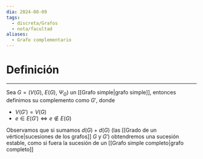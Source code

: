 ```yaml
---
dia: 2024-08-09
tags:
  - discreta/Grafos
  - nota/facultad
aliases:
  - Grafo complementario
---
```

# Definición
---
Sea $G = \big( V(G),~E(G),~\Psi_G \big)$  un [[Grafo simple|grafo simple]], entonces definimos su complemento como $G'$, donde 
* $V(G') = V(G)$
* $e \in E(G') \iff e \notin E(G)$ 

Observamos que si sumamos $d(G) + d(G)$ (las [[Grado de un vértice|sucesiones de los grafos]] $G$ y $G'$) obtendremos una sucesión estable, como si fuera la sucesión de un [[Grafo simple completo|grafo completo]]
